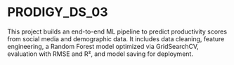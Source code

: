 # PRODIGY_DS_03
This project builds an end-to-end ML pipeline to predict productivity scores from social media and demographic data. It includes data cleaning, feature engineering, a Random Forest model optimized via GridSearchCV, evaluation with RMSE and R², and model saving for deployment.
